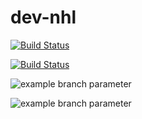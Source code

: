 # dev-nhl

[![Build Status](https://dev.azure.com/vujo3/nhl/_apis/build/status/Qutianer.dev-sch%20(1)?branchName=main)](https://dev.azure.com/vujo3/nhl/_build/latest?definitionId=4&branchName=main)

[![Build Status](https://dev.azure.com/vujo3/nhl/_apis/build/status/Qutianer.dev-sch?branchName=main)](https://dev.azure.com/vujo3/nhl/_build/latest?definitionId=3&branchName=dev)

![example branch parameter](https://github.com/Qutianer/dev-sch/actions/workflows/main.yml/badge.svg?branch=dev)

![example branch parameter](https://github.com/Qutianer/dev-sch/actions/workflows/main.yml/badge.svg?branch=main)

